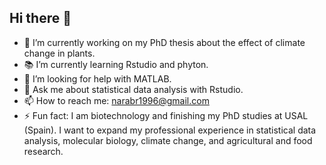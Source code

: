 ## Hi there 👋

- 🌱 I’m currently working on my PhD thesis about  the effect of climate change in plants.
- 📚 I’m currently learning Rstudio and phyton.
- 🤔 I’m looking for help with MATLAB.
- 💬 Ask me about statistical data analysis with Rstudio.
- 📫 How to reach me: narabr1996@gmail.com
- ⚡ Fun fact: I am biotechnology and finishing my PhD studies at USAL (Spain). I want to expand my professional experience in statistical data analysis, molecular biology, climate change, and agricultural and food research.

<!--
**NaraBR/NaraBR** is a ✨ _special_ ✨ repository because its `README.md` (this file) appears on your GitHub profile.

Here are some ideas to get you started:

- 🌱 I’m currently working on my PhD thesis about  the effect of climate change in plants.
- 📚 I’m currently learning Rstudio and phyton.
- 🤔 I’m looking for help with MATLAB.
- 💬 Ask me about statistical data analysis with Rstudio.
- 📫 How to reach me: narabr1996@gmail.com
- ⚡ Fun fact: I am biotechnology and finishing my PhD studies at USAL (Spain). I want to expand my professional experience in statistical data analysis, molecular biology, climate change, and agricultural and food research.
-->
